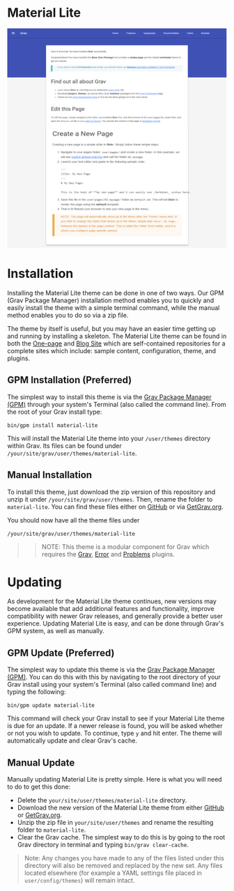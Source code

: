 # Material Lite

![Material Lite](screenshot.jpg)

# Installation

Installing the Material Lite theme can be done in one of two ways. Our GPM (Grav Package Manager) installation method enables you to quickly and easily install the theme with a simple terminal command, while the manual method enables you to do so via a zip file.

The theme by itself is useful, but you may have an easier time getting up and running by installing a skeleton. The Material Lite theme can be found in both the [One-page](https://github.com/getgrav/grav-skeleton-onepage-site) and [Blog Site](https://github.com/getgrav/grav-skeleton-blog-site) which are self-contained repositories for a complete sites which include: sample content, configuration, theme, and plugins.

## GPM Installation (Preferred)

The simplest way to install this theme is via the [Grav Package Manager (GPM)](http://learn.getgrav.org/advanced/grav-gpm) through your system's Terminal (also called the command line).  From the root of your Grav install type:

    bin/gpm install material-lite

This will install the Material Lite theme into your `/user/themes` directory within Grav. Its files can be found under `/your/site/grav/user/themes/material-lite`.

## Manual Installation

To install this theme, just download the zip version of this repository and unzip it under `/your/site/grav/user/themes`. Then, rename the folder to `material-lite`. You can find these files either on [GitHub](https://github.com/tnware/grav-theme-material-lite) or via [GetGrav.org](http://getgrav.org/downloads/themes).

You should now have all the theme files under

    /your/site/grav/user/themes/material-lite

>> NOTE: This theme is a modular component for Grav which requires the [Grav](http://github.com/getgrav/grav), [Error](https://github.com/getgrav/grav-theme-error) and [Problems](https://github.com/getgrav/grav-plugin-problems) plugins.

# Updating

As development for the Material Lite theme continues, new versions may become available that add additional features and functionality, improve compatibility with newer Grav releases, and generally provide a better user experience. Updating Material Lite is easy, and can be done through Grav's GPM system, as well as manually.

## GPM Update (Preferred)

The simplest way to update this theme is via the [Grav Package Manager (GPM)](http://learn.getgrav.org/advanced/grav-gpm). You can do this with this by navigating to the root directory of your Grav install using your system's Terminal (also called command line) and typing the following:

    bin/gpm update material-lite

This command will check your Grav install to see if your Material Lite theme is due for an update. If a newer release is found, you will be asked whether or not you wish to update. To continue, type `y` and hit enter. The theme will automatically update and clear Grav's cache.

## Manual Update

Manually updating Material Lite is pretty simple. Here is what you will need to do to get this done:

* Delete the `your/site/user/themes/material-lite` directory.
* Download the new version of the Material Lite theme from either [GitHub](https://github.com/tnware/grav-theme-material-lite) or [GetGrav.org](http://getgrav.org/downloads/themes#extras).
* Unzip the zip file in `your/site/user/themes` and rename the resulting folder to `material-lite`.
* Clear the Grav cache. The simplest way to do this is by going to the root Grav directory in terminal and typing `bin/grav clear-cache`.

> Note: Any changes you have made to any of the files listed under this directory will also be removed and replaced by the new set. Any files located elsewhere (for example a YAML settings file placed in `user/config/themes`) will remain intact.

